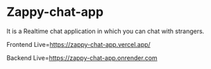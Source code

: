 # Zappy-chat-app
It is a Realtime chat application in which you can chat with strangers.


Frontend Live=<https://zappy-chat-app.vercel.app/>


Backend Live=<https://zappy-chat-app.onrender.com>
